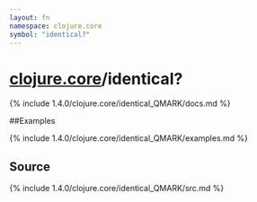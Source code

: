 ```yaml
---
layout: fn
namespace: clojure.core
symbol: "identical?"
---
```


# [clojure.core](../)/identical?

{% include 1.4.0/clojure.core/identical_QMARK/docs.md %}

##Examples

{% include 1.4.0/clojure.core/identical_QMARK/examples.md %}
## Source
{% include 1.4.0/clojure.core/identical_QMARK/src.md %}

